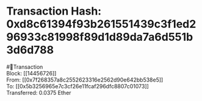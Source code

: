 
Transaction Hash: 0xd8c61394f93b261551439c3f1ed296933c81998f89d1d89da7a6d551b3d6d788
====================================================================================
  
#💸Transaction  
Block: [[14456726]]  
From: [[0x7f268357a8c2552623316e2562d90e642bb538e5]]  
To: [[0x5b3256965e7c3cf26e11fcaf296dfc8807c01073]]  
Transferred: 0.0375 Ether